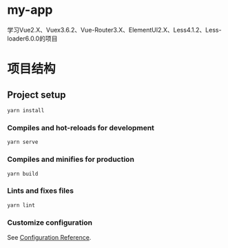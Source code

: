 # my-app
学习Vue2.X、Vuex3.6.2、Vue-Router3.X、ElementUI2.X、Less4.1.2、Less-loader6.0.0的项目

# 项目结构




## Project setup
```
yarn install
```

### Compiles and hot-reloads for development
```
yarn serve
```

### Compiles and minifies for production
```
yarn build
```

### Lints and fixes files
```
yarn lint
```

### Customize configuration
See [Configuration Reference](https://cli.vuejs.org/config/).
